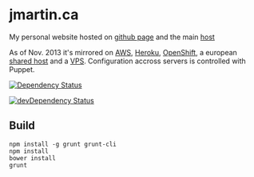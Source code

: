 # jmartin.ca

My personal website hosted on [github page](http://g.jmartin.ca) and the main [host](http://jmartin.ca)

As of Nov. 2013 it's mirrored on [AWS](http://ec.jmartin.ca), [Heroku](http://hero.jmartin.ca), [OpenShift](http://shift.jmartin.ca), a european [shared host](http://eu.jmartin.ca) and a [VPS](http://cloud.jmartin.ca). Configuration accross servers is controlled with Puppet.

[![Dependency Status](https://david-dm.org/j-martin/j-martin.github.io.png)](https://david-dm.org/j-martin/j-martin.github.io)

[![devDependency Status](https://david-dm.org/j-martin/j-martin.github.io/dev-status.png)](https://david-dm.org/j-martin/j-martin.github.io#info=devDependencies)

## Build

```
npm install -g grunt grunt-cli
npm install
bower install
grunt
```
